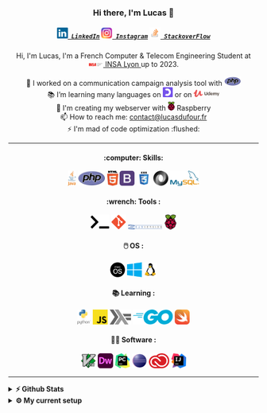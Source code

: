 <h3 align="center">Hi there, I'm Lucas 👋</h3>
<h5 align="center">
  <code><a href="https://www.linkedin.com/in/lucas-d-523635128/" title="LinkedIn Profile"><img width="22" src="/img/linkedin.svg"> LinkedIn</a></code>
<code><a href="https://www.linkedin.com/in/lucas-d-523635128/" title="Instagram Profile"><img width="22" src="/img/instagram.svg"> Instagram</a></code>
  <code><a href="https://stackoverflow.com/users/11863382/lucas" title="StackoverFlow Profile"><img width="22" src="/img/stackoverflow.svg"> StackoverFlow</a></code>
</h5>

<p align="center">
  Hi, I'm Lucas, I'm a French Computer & Telecom Engineering Student at <a href="https://www.insa-lyon.fr/" title="school"> <img width="30" src="/img/insa.svg"> INSA Lyon </a>  up to 2023.
  <br>
  <br>
  💼 I worked on a communication campaign analysis tool with <img height="18" src="/img/php.svg">
  <br>
  📚 I’m learning many languages on <img height="20" src="/img/openclassrooms.png"> or on <img height="15" src="/img/udemy.svg">
   <br>
   🔬 I'm creating my webserver with <img height="18" src="/img/raspberry.svg"> Raspberry
  <br>
  📫 How to reach me: <a href="mailto: contact@lucasdufour.fr ">contact@lucasdufour.fr </a>
  <br>
  ⚡ I'm mad of code optimization :flushed:
</p>

<hr> 


<h4 align="center"> :computer: Skills: </h4>

<p align="center">
 <code><img title="java" height="30" src="/img/java.svg"></code>
 <code><img height="30" src="/img/php.svg"></code>
 <code><img height="30" src="/img/html5.svg"></code>
 <code><img height="30" src="/img/bootstrap.svg"></code>
 <code><img height="30" src="/img/css.svg"></code>
 <code><img height="30" src="/img/json.svg"></code>
 <code><img height="30" src="/img/mysql.svg"></code>
</p>

<h4 align="center"> :wrench: Tools :</h4>

<p align="center">
<code><img height="30" src="/img/terminal.svg"></code>
<code><img height="30" src="/img/git.svg"></code>
<code><img height="10" src="/img/subversion.svg"></code>
<code><img height="30" src="/img/raspberry.svg"></code>
</p>	
	
<h4 align="center">🖱️ OS : </h4>

<p align="center">
<code><img height="30" src="/img/macos.svg"></code>
<code><img height="30" src="/img/windows.svg"></code>
<code><img height="30" src="/img/linux.svg"></code>
</p>

<h4 align="center"> 📚 Learning : </h4>

<p align="center">
<code><img height="30" src="/img/python.svg"></code>
<code><img height="30" src="/img/javascript.svg"></code>
<code><img height="30" src="/img/haskell.svg"></code>
<code><img height="30" src="/img/go.svg"></code>
<code><img height="30" src="/img/swift.svg"></code>
</p>

<h4 align="center"> 👨‍💻 Software : </h4>

<p align="center">
<code><img height="30" src="/img/vim.svg"></code>
<code><img height="30" src="/img/dreamweaver.svg"></code>
<code><img height="30" src="/img/pycharm.svg"></code>
<code><img height="30" src="/img/eclipse.svg"></code>
<code><img height="30" src="/img/adobecc.svg"></code>
<code><img height="30" src="/img/intelliJ.svg"></code>
</p>

<hr>
<details>	
  <summary><b>⚡ Github Stats</b></summary>

[![time tracker](https://wakatime.com/badge/github/lduf/lduf.svg)](https://wakatime.com/badge/github/lduf/lduf)

![](https://visitor-badge.glitch.me/badge?page_id=lduf.lduf)


[![Top Langs](https://github-readme-stats.vercel.app/api/top-langs/?username=lduf&layout=compact&text_color=daf7dc&bg_color=151515)](https://github.com/anuraghazra/github-readme-stats)


<p align="left"> <img src="https://github-readme-stats.vercel.app/api?username=lduf&show_icons=true&theme=gotham" alt="lduf" widht="500" height="150"/></p>
	
<!--START_SECTION:waka-->
```text
PHP              3 hrs 59 mins   ████████████▓░░░░░░░░░░░░   51.05 % 
Python           2 hrs 3 mins    ██████▓░░░░░░░░░░░░░░░░░░   26.22 % 
JSON             1 hr 13 mins    ████░░░░░░░░░░░░░░░░░░░░░   15.68 % 
Blade Template   21 mins         █░░░░░░░░░░░░░░░░░░░░░░░░   04.53 % 
JavaScript       6 mins          ▒░░░░░░░░░░░░░░░░░░░░░░░░   01.36 % 
```
<!--END_SECTION:waka-->




</details>

<details>	
  <br />
  <summary><b>⚙️ My current setup</b></summary>
  	<ul>
  	    <li><b>OS:</b> macOS Big Sur</li>
      <li><b>Laptop: </b> Imac 2015 27" </li>
	    <li><b>Laptop: </b> MacBook Pro 15"</li>
  	    <li><b>Browser: </b> Safari, Chrome</li>
	    <li><b>Code Editor:</b> Dreamweaver, IntelliJ, Vim</li>
	</ul>	
</details>
<!--
**lduf/lduf** is a ✨ _special_ ✨ repository because its `README.md` (this file) appears on your GitHub profile.

Here are some ideas to get you started:

- 🔭 I’m currently working on ...
- 🌱 I’m currently learning ...
- 👯 I’m looking to collaborate on ...
- 🤔 I’m looking for help with ...
- 💬 Ask me about ...
- 📫 How to reach me: ...
- 😄 Pronouns: ...
- ⚡ Fun fact: ...
-->
